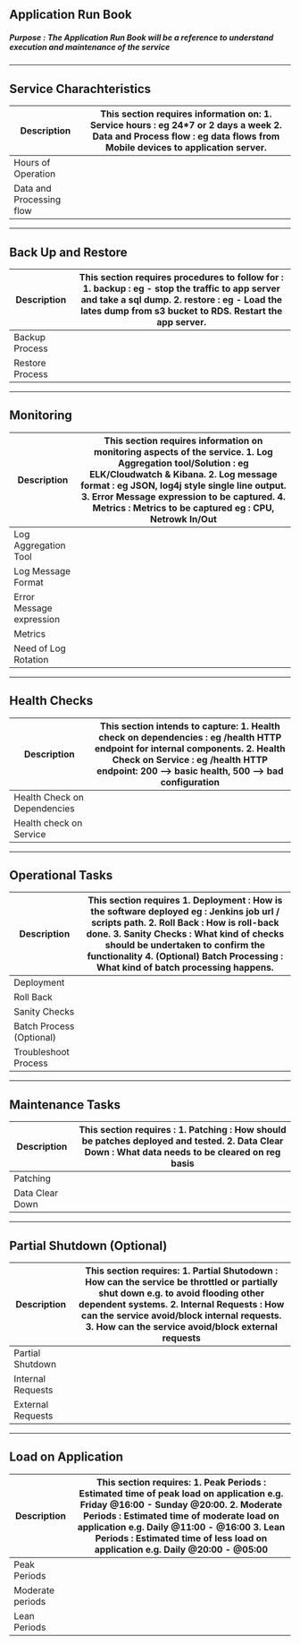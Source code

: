 ## Application Run Book
##### Purpose : The Application Run Book will be a reference to understand execution and maintenance of the service

---------------------------------------------------------------------------------------------------------------------------------------------------------------------------------------
Service Charachteristics
---------------------------------------------------------------------------------------------------------------------------------------------------------------------------------------
Description |	This section requires information on: 1. Service hours : eg 24*7 or 2 days a week 2. Data and Process flow : eg data flows from Mobile devices to application server.
----------- | --------------------------------------------------------------------------------------------------------------------------------------------------------------------------
Hours of Operation | 	
Data and Processing flow | 	


---------------------------------------------------------------------------------------------------------------------------------------------------------------------------------------
Back Up and Restore
---------------------------------------------------------------------------------------------------------------------------------------------------------------------------------------
Description |	This section requires procedures to follow for : 1. backup : eg - stop the traffic to app server and take a sql dump. 2. restore : eg - Load the lates dump from s3 bucket to RDS. Restart the app server.
----------- | --------------------------------------------------------------------------------------------------------------------------------------------------------------------------
Backup Process | 	
Restore Process | 	

---------------------------------------------------------------------------------------------------------------------------------------------------------------------------------------
Monitoring
---------------------------------------------------------------------------------------------------------------------------------------------------------------------------------------
Description |	This section requires information on monitoring aspects of the service. 1. Log Aggregation tool/Solution : eg ELK/Cloudwatch & Kibana. 2. Log message format : eg JSON, log4j style single line output. 3. Error Message expression to be captured. 4. Metrics : Metrics to be captured eg : CPU, Netrowk In/Out
----------- | --------------------------------------------------------------------------------------------------------------------------------------------------------------------------
Log Aggregation Tool | 	
Log Message Format	| 
Error Message expression | 	
Metrics	|
Need of Log Rotation |

---------------------------------------------------------------
Health Checks
-----------------------------------------------------------------
Description	| This section intends to capture: 1. Health check on dependencies : eg /health HTTP endpoint for internal components. 2. Health Check on Service : eg /health HTTP endpoint: 200 --> basic health, 500 --> bad configuration
----------- | --------------------------------------------------
Health Check on Dependencies	|
Health check on Service	|

-----------------------------------------------------------------
Operational Tasks
----------------------------------------------------------------
Description |	This section requires 1. Deployment : How is the software deployed eg : Jenkins job url / scripts path. 2. Roll Back : How is roll-back done. 3. Sanity Checks : What kind of checks should be undertaken to confirm the functionality 4. (Optional) Batch Processing : What kind of batch processing happens.
----------- | ---------------------------------------------------
Deployment |	
Roll Back	|
Sanity Checks |	
Batch Process (Optional) |	
Troubleshoot Process	|

----------------------------
Maintenance Tasks 
----------------------------
Description	| This section requires : 1. Patching : How should be patches deployed and tested. 2. Data Clear Down : What data needs to be cleared on reg basis
----------- | -------------------------------------------
Patching	|
Data Clear Down |	

------------------------------
Partial Shutdown (Optional) 
------------------------------
Description	| This section requires: 1. Partial Shutodown : How can the service be throttled or partially shut down e.g. to avoid flooding other dependent systems. 2. Internal Requests : How can the service avoid/block internal requests. 3. How can the service avoid/block external requests
----------- | --------------------------
Partial Shutdown	|
Internal Requests	|
External Requests	|

---------------------------------
Load on Application 
---------------------------------
Description	| This section requires: 1. Peak Periods : Estimated time of peak load on application e.g. Friday @16:00 - Sunday @20:00. 2. Moderate Periods : Estimated time of moderate load on application e.g. Daily @11:00 - @16:00 3. Lean Periods : Estimated time of less load on application e.g. Daily @20:00 - @05:00
----------- | -------------------
Peak Periods	|
Moderate periods |	
Lean Periods	|


